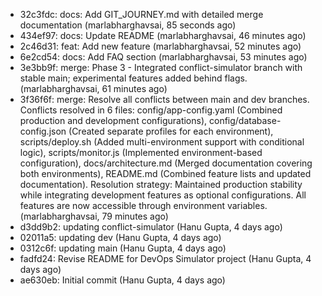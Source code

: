 - 32c3fdc: docs: Add GIT_JOURNEY.md with detailed merge documentation (marlabharghavsai, 85 seconds ago)
- 434ef97: docs: Update README (marlabharghavsai, 46 minutes ago)
- 2c46d31: feat: Add new feature (marlabharghavsai, 52 minutes ago)
- 6e2cd54: docs: Add FAQ section (marlabharghavsai, 53 minutes ago)
- 3e3bb9f: merge: Phase 3 - Integrated conflict-simulator branch with stable main; experimental features added behind flags. (marlabharghavsai, 61 minutes ago)
- 3f36f6f: merge: Resolve all conflicts between main and dev branches. Conflicts resolved in 6 files: config/app-config.yaml (Combined production and development configurations), config/database-config.json (Created separate profiles for each environment), scripts/deploy.sh (Added multi-environment support with conditional logic), scripts/monitor.js (Implemented environment-based configuration), docs/architecture.md (Merged documentation covering both environments), README.md (Combined feature lists and updated documentation). Resolution strategy: Maintained production stability while integrating development features as optional configurations. All features are now accessible through environment variables. (marlabharghavsai, 79 minutes ago)
- d3dd9b2: updating conflict-simulator (Hanu Gupta, 4 days ago)
- 02011a5: updating dev (Hanu Gupta, 4 days ago)
- 0312c6f: updating main (Hanu Gupta, 4 days ago)
- fadfd24: Revise README for DevOps Simulator project (Hanu Gupta, 4 days ago)
- ae630eb: Initial commit (Hanu Gupta, 4 days ago)